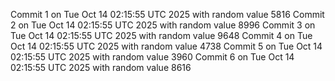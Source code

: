 Commit 1 on Tue Oct 14 02:15:55 UTC 2025 with random value 5816
Commit 2 on Tue Oct 14 02:15:55 UTC 2025 with random value 8996
Commit 3 on Tue Oct 14 02:15:55 UTC 2025 with random value 9648
Commit 4 on Tue Oct 14 02:15:55 UTC 2025 with random value 4738
Commit 5 on Tue Oct 14 02:15:55 UTC 2025 with random value 3960
Commit 6 on Tue Oct 14 02:15:55 UTC 2025 with random value 8616
